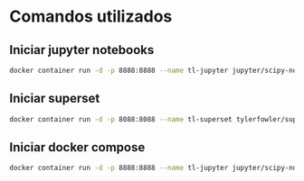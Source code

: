 # Comandos utilizados

## Iniciar jupyter notebooks
```bash
docker container run -d -p 8888:8888 --name tl-jupyter jupyter/scipy-notebook
```

## Iniciar superset
```bash
docker container run -d -p 8088:8088 --name tl-superset tylerfowler/superset
```

## Iniciar docker compose
```bash
docker container run -d -p 8888:8888 --name tl-jupyter jupyter/scipy-notebook
```
